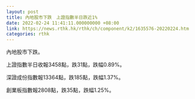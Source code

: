 ```yaml
---
layout: post
title: 內地股市下跌　上證指數半日跌近1%
date: 2022-02-24 11:41:11.000000000 +08:00
link: https://news.rthk.hk/rthk/ch/component/k2/1635576-20220224.htm
categories: rthk
---
```


內地股市下跌。

上證指數半日收報3458點，跌31點，跌幅0.89%。

深證成份指數報13364點，跌185點，跌幅1.37%。

創業板指數報2808點，跌35點，跌幅1.25%。
